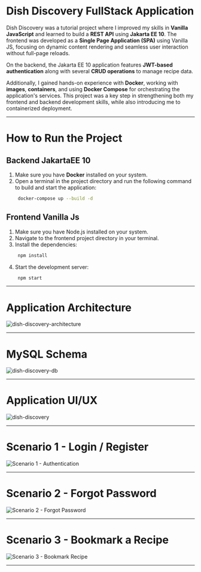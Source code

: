 # Dish Discovery FullStack Application

Dish Discovery was a tutorial project where I improved my skills in **Vanilla JavaScript** and learned to build a **REST API** using **Jakarta EE 10**. The frontend was developed as a **Single Page Application (SPA)** using Vanilla JS, focusing on dynamic content rendering and seamless user interaction without full-page reloads.

On the backend, the Jakarta EE 10 application features **JWT-based authentication** along with several **CRUD operations** to manage recipe data.

Additionally, I gained hands-on experience with **Docker**, working with **images**, **containers**, and using **Docker Compose** for orchestrating the application's services. This project was a key step in strengthening both my frontend and backend development skills, while also introducing me to containerized deployment.

---

# How to Run the Project
## Backend JakartaEE 10
1. Make sure you have **Docker** installed on your system.
2. Open a terminal in the project directory and run the following command to build and start the application:
   ```bash 
    docker-compose up --build -d
   ```
## Frontend Vanilla Js
1. Make sure you have Node.js installed on your system.
2. Navigate to the frontend project directory in your terminal.
3. Install the dependencies:
   ```bash 
    npm install
   ```
4. Start the development server:
   ```bash 
    npm start
   ```
---
# Application Architecture

![dish-discovery-architecture](https://github.com/user-attachments/assets/11c6a0fd-7afa-4523-9cfa-4e4996d50d04)

---

# MySQL Schema

![dish-discovery-db](https://github.com/user-attachments/assets/fe595860-c490-4082-9e68-4c45135ebdfb)

---

# Application UI/UX

![dish-discovery](https://github.com/user-attachments/assets/f141a13e-9a86-4520-80cc-387a1c6a20bd)

---

# Scenario 1 - Login / Register

![Scenario 1 - Authentication](https://github.com/user-attachments/assets/1c5fc8d3-967a-4f27-81ba-6fb51630fdd3)

---
# Scenario 2 - Forgot Password

![Scenario 2 - Forgot Password](https://github.com/user-attachments/assets/e5718a4b-2234-4294-a2f9-5b611f6a653d)

---
# Scenario 3 - Bookmark a Recipe

![Scenario 3 - Bookmark Recipe](https://github.com/user-attachments/assets/a4714f6a-9f21-40d7-9a66-2f25b2c7f46b)

---
